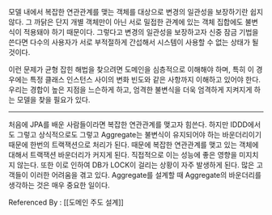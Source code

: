 모델 내에서 복잡한 연관관계를 맺는 객체를 대상으로 변경의 일관성을 보장하기란 쉽지 않다. 그 까닭은 단지 개별 객체만이 아닌 서로 밀접한 관계에 있는 객체 집합에도 불변식이 적용돼야 하기 때문이다. 그렇다고 변경의 일관성을 보장하고자 신중 잠금 기법을 쓴다면 다수의 사용자가 서로 부적절하게 간섭해서 시스템이 사용할 수 없는 상태가 될 것이다. 

이런 문제가 균형 잡힌 해법을 찾으려면 도메인을 심층적으로 이해해야 하며, 특히 이 경우에는 특정 클래스 인스턴스 사이의 변화 빈도와 같은 사항까지 이해하고 있어야 한다. 우리는 경합이 높은 지점을 느슨하게 하고, 엄격한 불변식을 더욱 엄격하게 지켜지게 하는 모델을 찾을 필요가 있다.

-------

처음에 JPA를 배운 사람들이라면 복잡한 연관관계를 맺고자 힘쓴다. 하지만 IDDD에서도 그렇고 상식적으로도 그렇고 Aggregate는 불변식이 유지되어야 하는 바운더리이기 때문에 한번의 트랙잭션으로 처리가 된다. 때문에 복잡한 연관관계를 맺고 있는 객체에 대해서 트랙잭션 바운더리가 커지게 된다. 직접적으로 이는 성능에 좋은 영향을 미지치지 않는다. 또한 이로 인하여 DB가 LOCK이 걸리는 상황이 자주 발생하게 된다. 많은 고객들이 이러한 어려움을 겪고 있다. Aggregate를 설계할 때 Aggregate의 바운더리를 생각하는 것은 매우 중요한 일이다. 

Referenced By : [[도메인 주도 설계]]